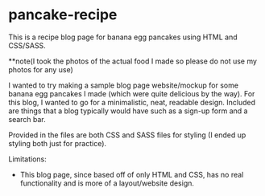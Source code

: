 # pancake-recipe
This is a recipe blog page for banana egg pancakes using HTML and CSS/SASS.

**note(I took the photos of the actual food I made so please do not use my photos for any use)

I wanted to try making a sample blog page website/mockup for some banana egg pancakes I made (which were quite delicious by the way). 
For this blog, I wanted to go for a minimalistic, neat, readable design. Included are things that a blog typically would have such as a sign-up form and a search bar. 

Provided in the files are both CSS and SASS files for styling (I ended up styling both just for practice).

Limitations: 
- This blog page, since based off of only HTML and CSS, has no real functionality and is more of a layout/website design. 
